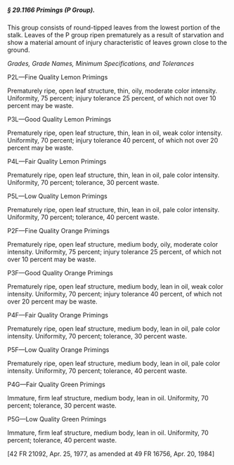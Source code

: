 ##### § 29.1166 Primings (P Group). #####

This group consists of round-tipped leaves from the lowest portion of the stalk. Leaves of the P group ripen prematurely as a result of starvation and show a material amount of injury characteristic of leaves grown close to the ground.

*Grades, Grade Names, Minimum Specifications, and Tolerances*

P2L—Fine Quality Lemon Primings

Prematurely ripe, open leaf structure, thin, oily, moderate color intensity. Uniformity, 75 percent; injury tolerance 25 percent, of which not over 10 percent may be waste.

P3L—Good Quality Lemon Primings

Prematurely ripe, open leaf structure, thin, lean in oil, weak color intensity. Uniformity, 70 percent; injury tolerance 40 percent, of which not over 20 percent may be waste.

P4L—Fair Quality Lemon Primings

Prematurely ripe, open leaf structure, thin, lean in oil, pale color intensity. Uniformity, 70 percent; tolerance, 30 percent waste.

P5L—Low Quality Lemon Primings

Prematurely ripe, open leaf structure, thin, lean in oil, pale color intensity. Uniformity, 70 percent; tolerance, 40 percent waste.

P2F—Fine Quality Orange Primings

Prematurely ripe, open leaf structure, medium body, oily, moderate color intensity. Uniformity, 75 percent; injury tolerance 25 percent, of which not over 10 percent may be waste.

P3F—Good Quality Orange Primings

Prematurely ripe, open leaf structure, medium body, lean in oil, weak color intensity. Uniformity, 70 percent; injury tolerance 40 percent, of which not over 20 percent may be waste.

P4F—Fair Quality Orange Primings

Prematurely ripe, open leaf structure, medium body, lean in oil, pale color intensity. Uniformity, 70 percent; tolerance, 30 percent waste.

P5F—Low Quality Orange Primings

Prematurely ripe, open leaf structure, medium body, lean in oil, pale color intensity. Uniformity, 70 percent; tolerance, 40 percent waste.

P4G—Fair Quality Green Primings

Immature, firm leaf structure, medium body, lean in oil. Uniformity, 70 percent; tolerance, 30 percent waste.

P5G—Low Quality Green Primings

Immature, firm leaf structure, medium body, lean in oil. Uniformity, 70 percent; tolerance, 40 percent waste.

[42 FR 21092, Apr. 25, 1977, as amended at 49 FR 16756, Apr. 20, 1984]